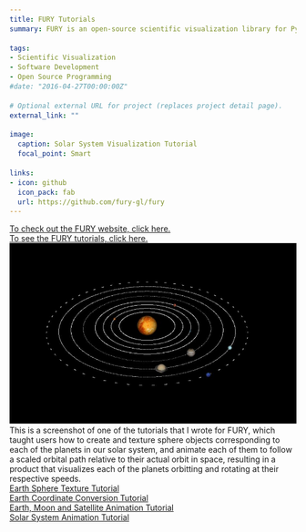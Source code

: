 ```yaml
---
title: FURY Tutorials
summary: FURY is an open-source scientific visualization library for Python, created and written by the Garyfallidis Research Group at Indiana's School of Informatics, Computing, and Engineering, for which I interened this past summer of 2020. As a part of the GRG team, I worked to add several new features to FURY, including new prisms and functions, as well as write tutorials for new users of FURY to familiarize with the library's capabilities. I wrote several tutorials for FURY's official site, which taught users how to add textures to sphere objects, how to create simple animations involving several sphere actors, how to animate the solar system, and how to create sphere actors on a globe textured sphere to align with the coordinates of a specific place.

tags:
- Scientific Visualization
- Software Development
- Open Source Programming
#date: "2016-04-27T00:00:00Z"

# Optional external URL for project (replaces project detail page).
external_link: ""

image:
  caption: Solar System Visualization Tutorial
  focal_point: Smart

links:
- icon: github
  icon_pack: fab
  url: https://github.com/fury-gl/fury
---
```

[To check out the FURY website, click here.](https://fury.gl/latest/index.html)\
[To see the FURY tutorials, click here.](https://fury.gl/latest/auto_tutorials/index.html)\
![Solar System Visualization Tutorial](solarsystem.jpg)
This is a screenshot of one of the tutorials that I wrote for FURY, which taught users how to create and texture sphere objects corresponding to each of the planets in our solar system, and animate each of them to follow a scaled orbital path relative to their actual orbit in space, resulting in a product that visualizes each of the planets orbitting and rotating at their respective speeds.\
[Earth Sphere Texture Tutorial](https://fury.gl/latest/auto_tutorials/01_introductory/viz_texture.html#sphx-glr-auto-tutorials-01-introductory-viz-texture-py)\
[Earth Coordinate Conversion Tutorial](https://fury.gl/latest/auto_tutorials/01_introductory/viz_earth_coordinates.html#sphx-glr-auto-tutorials-01-introductory-viz-earth-coordinates-py)\
[Earth, Moon and Satellite Animation Tutorial](https://fury.gl/latest/auto_tutorials/01_introductory/viz_earth_animation.html#sphx-glr-auto-tutorials-01-introductory-viz-earth-animation-py)\
[Solar System Animation Tutorial](https://fury.gl/latest/auto_tutorials/01_introductory/viz_solar_system.html#sphx-glr-auto-tutorials-01-introductory-viz-solar-system-py)
